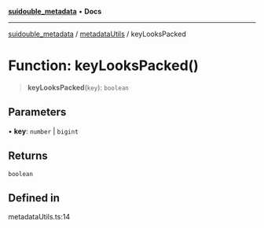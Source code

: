 [**suidouble_metadata**](../../README.md) • **Docs**

***

[suidouble_metadata](../../modules.md) / [metadataUtils](../README.md) / keyLooksPacked

# Function: keyLooksPacked()

> **keyLooksPacked**(`key`): `boolean`

## Parameters

• **key**: `number` \| `bigint`

## Returns

`boolean`

## Defined in

metadataUtils.ts:14

